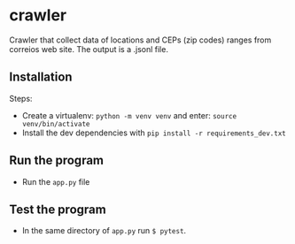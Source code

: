 # crawler
Crawler that collect data of locations and CEPs (zip codes) ranges from correios web site. The output is a .jsonl file.

## Installation
Steps:
* Create a virtualenv: `python -m venv venv` and enter: `source venv/bin/activate`
* Install the dev dependencies with `pip install -r requirements_dev.txt`

## Run the program
* Run the `app.py` file

## Test the program
* In the same directory of `app.py` run `$ pytest`. 

